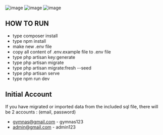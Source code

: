![image](https://github.com/user-attachments/assets/16539dd1-ac67-44b4-952d-2f240aa5ade2)
![image](https://github.com/user-attachments/assets/1496f7f1-7a0b-403b-99cc-80c020523f84)
![image](https://github.com/user-attachments/assets/0d3a8631-9635-4351-9e14-6317b078da6a)

## HOW TO RUN

-   type composer install
-   type npm install
-   make new .env file
-   copy all content of .env.example file to .env file
-   type php artisan key:generate
-   type php artisan migrate
-   type php artisan migrate:fresh --seed
-   type php artisan serve
-   type npm run dev

## Initial Account

If you have migrated or imported data from the included sql file, there will be 2 accounts : (email, password)

-   gymnas@gmail.com - gymnas123
-   admin@gmail.com - admin123
